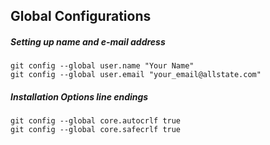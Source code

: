 ## Global Configurations

##### Setting up name and e-mail address

```
git config --global user.name "Your Name"
git config --global user.email "your_email@allstate.com"
```

##### Installation Options line endings

```
git config --global core.autocrlf true
git config --global core.safecrlf true
```